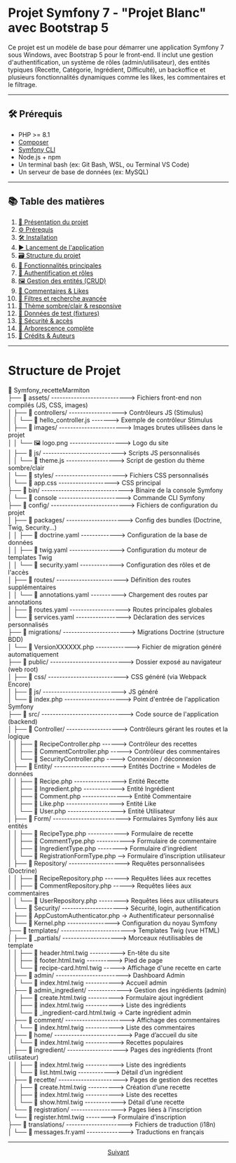 # Projet Symfony 7 - "Projet Blanc" avec Bootstrap 5

Ce projet est un modèle de base pour démarrer une application Symfony 7 sous Windows, avec Bootstrap 5 pour le front-end. Il inclut une gestion d'authentification, un système de rôles (admin/utilisateur), des entités typiques (Recette, Catégorie, Ingrédient, Difficulté), un backoffice et plusieurs fonctionnalités dynamiques comme les likes, les commentaires et le filtrage.


---

## 🛠 Prérequis

- PHP >= 8.1
- [Composer](https://getcomposer.org/)
- [Symfony CLI](https://symfony.com/download)
- Node.js + npm
- Un terminal bash (ex: Git Bash, WSL, ou Terminal VS Code)
- Un serveur de base de données (ex: MySQL)

---

## 📚 Table des matières

1. [🚀 Présentation du projet](#-présentation-du-projet)  
2. [⚙️ Prérequis](#️-prérequis)  
3. [🛠️ Installation](#️-installation)  
4. [▶️ Lancement de l'application](#️-lancement-de-lapplication)  
5. [🗃️ Structure du projet](#️-structure-du-projet)  
6. [🧩 Fonctionnalités principales](#-fonctionnalités-principales)  
7. [👤 Authentification et rôles](#-authentification-et-rôles)  
8. [🖼️ Gestion des entités (CRUD)](#️-gestion-des-entités-crud)  
9. [💬 Commentaires & Likes](#-commentaires--likes)  
10. [🔎 Filtres et recherche avancée](#-filtres-et-recherche-avancée)  
11. [🎨 Thème sombre/clair & responsive](#-thème-sombreclair--responsive)  
12. [🧪 Données de test (fixtures)](#-données-de-test-fixtures)  
13. [🔐 Sécurité & accès](#-sécurité--accès)  
14. [📂 Arborescence complète](#-arborescence-complète)  
15. [📝 Crédits & Auteurs](#-crédits--auteurs)

---

# Structure de Projet 

📁 Symfony_recetteMarmiton  
├── 📂 assets/ ---------------------------> Fichiers front-end non compilés (JS, CSS, images)  
│   ├── 📂 controllers/ ------------------> Contrôleurs JS (Stimulus)  
│   │   └── 📜 hello_controller.js -------> Exemple de contrôleur Stimulus  
│   ├── 📂 images/ -----------------------> Images brutes utilisées dans le projet  
│   │   └── 🖼️ logo.png -------------------> Logo du site  
│   ├── 📂 js/ ---------------------------> Scripts JS personnalisés  
│   │   └── 📜 theme.js ------------------> Script de gestion du thème sombre/clair  
│   └── 📂 styles/ -----------------------> Fichiers CSS personnalisés  
│       └── 🎨 app.css -------------------> CSS principal  
├── 📂 bin/ ------------------------------> Binaire de la console Symfony  
│   └── 📜 console -----------------------> Commande CLI Symfony  
├── 📂 config/ ---------------------------> Fichiers de configuration du projet  
│   ├── 📂 packages/ ---------------------> Config des bundles (Doctrine, Twig, Security...)  
│   │   ├── 📜 doctrine.yaml -------------> Configuration de la base de données  
│   │   ├── 📜 twig.yaml -----------------> Configuration du moteur de templates Twig  
│   │   └── 📜 security.yaml -------------> Configuration des rôles et de l'accès  
│   ├── 📂 routes/ -----------------------> Définition des routes supplémentaires  
│   │   └── 📜 annotations.yaml ----------> Chargement des routes par annotations  
│   ├── 📜 routes.yaml -------------------> Routes principales globales  
│   └── 📜 services.yaml -----------------> Déclaration des services personnalisés  
├── 📂 migrations/ -----------------------> Migrations Doctrine (structure BDD)  
│   └── 📜 VersionXXXXXX.php -------------> Fichier de migration généré automatiquement  
├── 📂 public/ ---------------------------> Dossier exposé au navigateur (web root)  
│   ├── 📂 css/ --------------------------> CSS généré (via Webpack Encore)  
│   ├── 📂 js/ ---------------------------> JS généré  
│   └── 📜 index.php ---------------------> Point d'entrée de l'application Symfony  
├── 📂 src/ ------------------------------> Code source de l'application (backend)  
│   ├── 📂 Controller/ -------------------> Contrôleurs gérant les routes et la logique  
│   │   ├── 📜 RecipeController.php ------> Contrôleur des recettes  
│   │   ├── 📜 CommentController.php -----> Contrôleur des commentaires  
│   │   └── 📜 SecurityController.php ----> Connexion / déconnexion  
│   ├── 📂 Entity/ -----------------------> Entités Doctrine = Modèles de données  
│   │   ├── 📜 Recipe.php ----------------> Entité Recette  
│   │   ├── 📜 Ingredient.php ------------> Entité Ingrédient  
│   │   ├── 📜 Comment.php ---------------> Entité Commentaire  
│   │   ├── 📜 Like.php ------------------> Entité Like  
│   │   └── 📜 User.php ------------------> Entité Utilisateur  
│   ├── 📂 Form/ -------------------------> Formulaires Symfony liés aux entités  
│   │   ├── 📜 RecipeType.php ------------> Formulaire de recette  
│   │   ├── 📜 CommentType.php -----------> Formulaire de commentaire  
│   │   ├── 📜 IngredientType.php --------> Formulaire d'ingrédient  
│   │   └── 📜 RegistrationFormType.php --> Formulaire d’inscription utilisateur  
│   ├── 📂 Repository/ -------------------> Requêtes personnalisées (Doctrine)  
│   │   ├── 📜 RecipeRepository.php ------> Requêtes liées aux recettes  
│   │   ├── 📜 CommentRepository.php -----> Requêtes liées aux commentaires  
│   │   └── 📜 UserRepository.php --------> Requêtes liées aux utilisateurs  
│   └── 📂 Security/ ---------------------> Sécurité, login, authentification  
│       ├── 📜 AppCustomAuthenticator.php -> Authentificateur personnalisé  
│       └── 📜 Kernel.php ----------------> Configuration du noyau Symfony  
├── 📂 templates/ ------------------------> Templates Twig (vue HTML)  
│   ├── 📂 _partials/ --------------------> Morceaux réutilisables de template  
│   │   ├── 📜 header.html.twig ----------> En-tête du site  
│   │   ├── 📜 footer.html.twig ----------> Pied de page  
│   │   └── 📜 recipe-card.html.twig -----> Affichage d'une recette en carte  
│   ├── 📂 admin/ ------------------------> Dashboard Admin  
│   │   └── 📜 index.html.twig -----------> Accueil admin  
│   ├── 📂 admin_ingredient/ -------------> Gestion des ingrédients (admin)  
│   │   ├── 📜 create.html.twig ----------> Formulaire ajout ingrédient  
│   │   ├── 📜 index.html.twig -----------> Liste des ingrédients  
│   │   └── 📜 _ingredient-card.html.twig -> Carte ingrédient admin  
│   ├── 📂 comment/ ----------------------> Affichage des commentaires  
│   │   └── 📜 index.html.twig -----------> Liste des commentaires  
│   ├── 📂 home/ -------------------------> Page d’accueil du site  
│   │   └── 📜 index.html.twig -----------> Recettes populaires  
│   ├── 📂 ingredient/ -------------------> Pages des ingrédients (front utilisateur)  
│   │   ├── 📜 index.html.twig -----------> Liste des ingrédients  
│   │   └── 📜 list.html.twig ------------> Détail d’un ingrédient  
│   ├── 📂 recette/ ----------------------> Pages de gestion des recettes  
│   │   ├── 📜 create.html.twig ----------> Création d’une recette  
│   │   ├── 📜 index.html.twig -----------> Liste des recettes  
│   │   └── 📜 show.html.twig ------------> Détail d’une recette  
│   └── 📂 registration/ -----------------> Pages liées à l’inscription  
│       └── 📜 register.html.twig --------> Formulaire d’inscription  
├── 📂 translations/ ---------------------> Fichiers de traduction (i18n)  
│   └── 📜 messages.fr.yaml --------------> Traductions en français

---

<p align="center">
  <a href="Procedures A à Z/installation.md">Suivant</a>
</p>